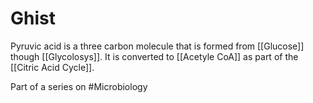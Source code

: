 # Ghist
Pyruvic acid is a three carbon molecule that is formed from [[Glucose]] though [[Glycolosys]]. It is converted to [[Acetyle CoA]] as part of the [[Citric Acid Cycle]].

Part of a series on #Microbiology 